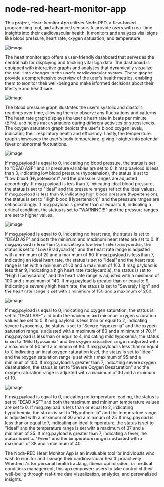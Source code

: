 # node-red-heart-monitor-app

This project, Heart Monitor App utilizes Node-RED, a flow-based programming tool, and advanced sensors to provide users with real-time insights into their cardiovascular health. It monitors and analyzes vital signs like blood pressure, heart rate, oxygen saturation, and temperature.


![image](https://github.com/rcseven/node-red-heart-monitor-app/assets/90689825/a6e19762-0e2d-4166-8775-145f91b4e4dd)

The heart monitor app offers a user-friendly dashboard that serves as the central hub for displaying and tracking vital sign data. The dashboard is equipped with interactive graphs and analytics that dynamically visualize the real-time changes in the user's cardiovascular system. These graphs provide a comprehensive overview of the user's health metrics, enabling them to monitor their well-being and make informed decisions about their lifestyle and healthcare.


![image](https://github.com/rcseven/node-red-heart-monitor-app/assets/90689825/6bcd5d25-ac3d-4751-9cda-306bc796aa79)

The blood pressure graph illustrates the user's systolic and diastolic readings over time, allowing them to observe any fluctuations and patterns. The heart rate graph displays the user's heart rate in beats per minute (BPM) and helps track variations during different activities or stress levels. The oxygen saturation graph depicts the user's blood oxygen levels, indicating their respiratory health and efficiency. Lastly, the temperature graph showcases the user's body temperature, giving insights into potential fever or abnormal fluctuations.


![image](https://github.com/rcseven/node-red-heart-monitor-app/assets/90689825/1b758794-3202-42b2-bfd6-1487bdcb4d7a)

If msg.payload is equal to 0, indicating no blood pressure, the status is set to "DEAD ASF" and all pressure variables are set to 0.
If msg.payload is less than 3, indicating low blood pressure (hypotension), the status is set to "Low blood (Hypotension)" and the pressure ranges are adjusted accordingly.
If msg.payload is less than 7, indicating ideal blood pressure, the status is set to "Ideal" and the pressure ranges reflect the ideal values.
If msg.payload is less than 9, indicating high blood pressure (hypertension), the status is set to "High blood (Hypertension)" and the pressure ranges are set accordingly.
If msg.payload is greater than or equal to 9, indicating a critical condition, the status is set to "WARNING!!!" and the pressure ranges are set to higher values.


![image](https://github.com/rcseven/node-red-heart-monitor-app/assets/90689825/668b61e6-98a0-440e-95da-dbb5f7d14079)

If msg.payload is equal to 0, indicating no heart rate, the status is set to "DEAD ASF" and both the minimum and maximum heart rates are set to 0.
If msg.payload is less than 3, indicating a low heart rate (bradycardia), the status is set to "Low (Bradycardia)" and the heart rate range is adjusted with a minimum of 20 and a maximum of 60.
If msg.payload is less than 7, indicating an ideal heart rate, the status is set to "Ideal" and the heart rate range is set with a minimum of 60 and a maximum of 100.
If msg.payload is less than 9, indicating a high heart rate (tachycardia), the status is set to "High (Tachycardia)" and the heart rate range is adjusted with a minimum of 100 and a maximum of 140.
If msg.payload is greater than or equal to 9, indicating a severely high heart rate, the status is set to "Severely High" and the heart rate range is set with a minimum of 150 and a maximum of 200.


![image](https://github.com/rcseven/node-red-heart-monitor-app/assets/90689825/6a3a0e09-151d-4d9c-92a6-0ac59a9977bb)

If msg.payload is equal to 0, indicating no oxygen saturation, the status is set to "DEAD ASF" and both the maximum and minimum oxygen saturation values are set to 0.
If msg.payload is less than or equal to 2, indicating severe hypoxemia, the status is set to "Severe Hypoxemia" and the oxygen saturation range is adjusted with a maximum of 80 and a minimum of 70.
If msg.payload is less than or equal to 4, indicating mild hypoxemia, the status is set to "Mild Hypoxemia" and the oxygen saturation range is adjusted with a maximum of 90 and a minimum of 80.
If msg.payload is less than or equal to 7, indicating an ideal oxygen saturation level, the status is set to "Ideal" and the oxygen saturation range is set with a maximum of 95 and a minimum of 100.
If msg.payload is greater than 7, indicating severe oxygen desaturation, the status is set to "Severe Oxygen Desaturation" and the oxygen saturation range is adjusted with a maximum of 30 and a minimum of 10.



![image](https://github.com/rcseven/node-red-heart-monitor-app/assets/90689825/68a209d6-6a72-466e-935e-331da3cc9883)

If msg.payload is equal to 0, indicating no temperature reading, the status is set to "DEAD ASF" and both the maximum and minimum temperature values are set to 0.
If msg.payload is less than or equal to 2, indicating hypothermia, the status is set to "Hypothermia" and the temperature range is adjusted with a maximum of 30 and a minimum of 25.
If msg.payload is less than or equal to 7, indicating an ideal temperature, the status is set to "Ideal" and the temperature range is set with a maximum of 37 and a minimum of 35.
If msg.payload is greater than 7, indicating a fever, the status is set to "Fever" and the temperature range is adjusted with a maximum of 38 and a minimum of 40.


The Node-RED Heart Monitor App is an invaluable tool for individuals who wish to monitor and manage their cardiovascular health proactively. Whether it's for personal health tracking, fitness optimization, or medical conditions management, this app empowers users to take control of their well-being through real-time data visualization, analytics, and personalized insights.


